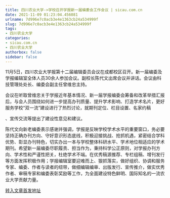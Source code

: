```yaml
---
title: 四川农业大学->学校召开学报新一届编委会工作会议 | sicau.com.cn
date: 2021-11-09 01:23:04.456081
urlname: 7d996e7c0acb3e4e1363cb24a534999f
slug: 7d996e7c0acb3e4e1363cb24a534999f
tags: 
- 四川农业大学
categories:
- sicau.com.cn
- 四川农业大学
authorbox: false
sidebar: false
---
```

11月5日，四川农业大学报第十二届编辑委员会议在成都校区召开。新一届编委及学报编辑室全体人员30余人参加会议。副校长陈代文出席会议并讲话。会议由科技管理处处长、编委会副主任曾维忠主持。

会议在听取曾维忠关于学报近年基本情况、新一届学报编委会筹备和改革举措汇报后，与会人员围绕如何进一步提高办刊质量、提升学术影响、打造学术名片，更好服务学校“双一流”建设进行了热烈讨论，就期刊定位、栏目设置、名家约稿
<!--more-->
、宣传交流等提出了建设性意见和建议。

陈代文向新老编委表示感谢并强调，学报是反映学校学术水平的重要窗口，务必要坚持正确办刊方向、守好意识形态底线，积极迎接挑战、抢抓机遇，紧密结合学科优势、彰显办刊特色，切实办出一本与学校整体科研水平、学术地位相适应的学术期刊。希望新一届编委尽职履责、担当作为，秉持科学公正原则，对学报办刊方向、学术性和严谨性把关，杜绝学术不端。在优秀稿源推荐、专栏组稿、增刊发行等方面发挥积极作用；学报编辑室要迎难而上、狠抓落实，做好组织、协调和服务专家、编委、作者与读者的纽带，做细编辑编审、出版发行、宣传推介，做实优秀作者、审稿专家和编委表彰奖励等工作，为全面建设特色鲜明、国际知名的一流农业大学贡献力量。



[转入文章首发地址](https://news.sicau.edu.cn/info/1078/65354.htm)